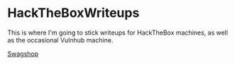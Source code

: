 # HackTheBoxWriteups
This is where I'm going to stick writeups for HackTheBox machines, as well as the occasional Vulnhub machine.
<P><a href=https://github.com/yaboygmoney/HackTheBoxWriteups/Wiki>Swagshop</a></P>

